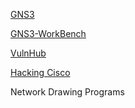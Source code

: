 
[GNS3](http://sourceforge.net/projects/gns-3/)


[GNS3-WorkBench](http://sourceforge.net/projects/gns3workbench/?source=recommended)

[VulnHub](https://www.vulnhub.com/)

[Hacking Cisco](http://hackingcisco.blogspot.com/)

Network Drawing Programs